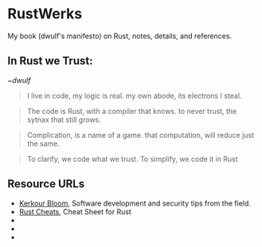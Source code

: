 # RustWerks
My book (dwulf's manifesto) on Rust, notes, details, and references.

## In Rust we Trust:
*~dwulf*

> I live in code,
> my logic is real.
> my own abode,
> its electrons I steal.

> The code is Rust,
> with a compiler that knows.
> to never trust,
> the sytnax that still grows.

> Complication, 
> is a name of a game.
> that computation,
> will reduce just the same.

> To clarify,
> we code what we trust.
> To simplify,
> we code it in Rust

## Resource URLs
- [Kerkour Bloom](https://kerkour.com/), Software development and security tips from the field.
- [Rust Cheats](https://cheats.rs/), Cheat Sheet for Rust
- []()
- []()
- []()


